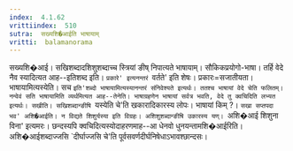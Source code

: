 ```yaml
---
index:  4.1.62
vrittiindex:  510
sutra:  सख्यशि�आईति भाषायाम्
vritti:  balamanorama 
---
```


सख्यशि�आई। सखिशब्दादशिशुशब्दाच्च स्त्रियां ङीष् निपात्यते भाषायाम्। सौकिकप्रयोगो-भाषा। तर्हि वेदे नैव स्यादित्यत आह--इतिशब्द इति। `प्रकारे' इत्यनन्तरं `वर्तते' इति शेषः। प्रकारः=सजातीयता। भाषायामित्यस्येति। सच `इति'शब्दो भाषायामित्यस्यानन्तरं संनिवेश्यते इत्यर्थः। ततश्च भाषायां वेदे चेति फलितम्। नन्वेवं सति भाषायामिति व्यर्थमित्यत आह--तेनेति। भाषाग्रहणेन भाषायां सर्वत्र भवति, वेदे तु क्वचिदिति लभ्यत इत्यर्थः। सखीति। सखिशब्दान्ङीषि `यस्येति चे'ति खकारादिकारस्य लोपः। भाषायां किम् ?। `सखा सप्तपदा भव' अशि�आईति। न विद्यते शिशुर्यस्या इति विग्रहः। अशिशुशब्दान्ङीषि उकारस्य यण्। `अशि�आई शिशुना विना' इत्यमरः। छन्दस्यपि क्वचिदित्यस्योदाहरणमाह--आ धेनवो धुनयन्तामशि�आईरिति। अशि�आईशब्दाज्जसि `दीर्घाज्जसि चे'ति पूर्वसवर्णदीर्घनिषेधाऽभावश्छान्दसः।

